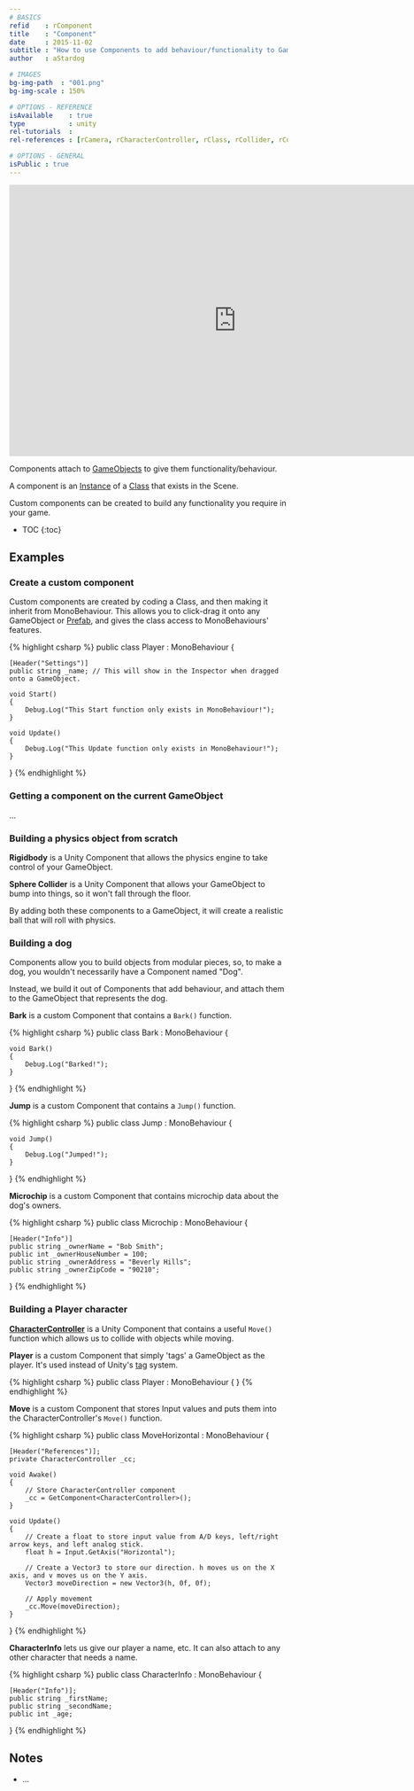 ```yaml
---
# BASICS
refid    : rComponent
title    : "Component"
date     : 2015-11-02
subtitle : "How to use Components to add behaviour/functionality to GameObjects in Unity!"
author   : aStardog

# IMAGES
bg-img-path  : "001.png"
bg-img-scale : 150%

# OPTIONS - REFERENCE
isAvailable    : true
type           : unity
rel-tutorials  : 
rel-references : [rCamera, rCharacterController, rClass, rCollider, rCommunication, rGameObject, rInstantiate, rTransform]

# OPTIONS - GENERAL
isPublic : true
---
```

<iframe src="https://docs.google.com/presentation/d/1j7F0cOOk8qabxrE2L6o8YXRK7oXBoJtlsIP3FJAff8A/embed?start=true&loop=true&delayms=1000" frameborder="0" width="820" height="490" allowfullscreen="true" mozallowfullscreen="true" webkitallowfullscreen="true"></iframe>

Components attach to <a href="{{ site.url }}{{ site.url-references-unity }}gameobject">GameObjects</a> to give them functionality/behaviour.

A component is an <a href="{{ site.url }}{{ site.url-references-unity }}instantiate">Instance</a> of a <a href="{{ site.url }}{{ site.url-references-programming }}class">Class</a> that exists in the Scene.

Custom components can be created to build any functionality you require in your game.

* TOC
{:toc}

## Examples

### Create a custom component

Custom components are created by coding a Class, and then making it inherit from MonoBehaviour. This allows you to click-drag it onto any GameObject or <a href="{{ site.url }}{{ site.url-references-unity }}prefab">Prefab</a>, and gives the class access to MonoBehaviours' features.

{% highlight csharp %}
public class Player : MonoBehaviour {
	
	[Header("Settings")]
	public string _name; // This will show in the Inspector when dragged onto a GameObject.
	
	void Start()
	{
		Debug.Log("This Start function only exists in MonoBehaviour!");
	}
	
	void Update()
	{
		Debug.Log("This Update function only exists in MonoBehaviour!");
	}

}
{% endhighlight %}

### Getting a component on the current GameObject

...

### Building a physics object from scratch

**Rigidbody** is a Unity Component that allows the physics engine to take control of your GameObject.

**Sphere Collider** is a Unity Component that allows your GameObject to bump into things, so it won't fall through the floor.

By adding both these components to a GameObject, it will create a realistic ball that will roll with physics.

### Building a dog

Components allow you to build objects from modular pieces, so, to make a dog, you wouldn't necessarily have a Component named "Dog".

Instead, we build it out of Components that add behaviour, and attach them to the GameObject that represents the dog.

**Bark** is a custom Component that contains a <code>Bark()</code> function.

{% highlight csharp %}
public class Bark : MonoBehaviour {
	
	void Bark()
	{
		Debug.Log("Barked!");
	}

}
{% endhighlight %}

**Jump** is a custom Component that contains a <code>Jump()</code> function.

{% highlight csharp %}
public class Jump : MonoBehaviour {
	
	void Jump()
	{
		Debug.Log("Jumped!");
	}

}
{% endhighlight %}

**Microchip** is a custom Component that contains microchip data about the dog's owners.

{% highlight csharp %}
public class Microchip : MonoBehaviour {
	
	[Header("Info")]
	public string _ownerName = "Bob Smith";
	public int _ownerHouseNumber = 100;
	public string _ownerAddress = "Beverly Hills";
	public string _ownerZipCode = "90210";
	
}
{% endhighlight %}

### Building a Player character

**<a href="{{ site.url }}{{ site.url-references-unity }}charactercontroller">CharacterController</a>** is a Unity Component that contains a useful <code>Move()</code> function which allows us to collide with objects while moving.

**Player** is a custom Component that simply 'tags' a GameObject as the player. It's used instead of Unity's <a href="https://docs.unity3d.com/Manual/Tags.html" class="external">tag</a> system.

{% highlight csharp %}
public class Player : MonoBehaviour { }
{% endhighlight %}

**Move** is a custom Component that stores Input values and puts them into the CharacterController's <code>Move()</code> function.

{% highlight csharp %}
public class MoveHorizontal : MonoBehaviour {
	
	[Header("References")];
	private CharacterController _cc;
	
	void Awake()
	{
		// Store CharacterController component
		_cc = GetComponent<CharacterController>();
	}
	
	void Update()
	{
		// Create a float to store input value from A/D keys, left/right arrow keys, and left analog stick.
		float h = Input.GetAxis("Horizontal");
		
		// Create a Vector3 to store our direction. h moves us on the X axis, and v moves us on the Y axis.
		Vector3 moveDirection = new Vector3(h, 0f, 0f);
		
		// Apply movement
		_cc.Move(moveDirection);
	}

}
{% endhighlight %}

**CharacterInfo** lets us give our player a name, etc. It can also attach to any other character that needs a name.

{% highlight csharp %}
public class CharacterInfo : MonoBehaviour {
	
	[Header("Info")];
	public string _firstName;
	public string _secondName;
	public int _age;

}
{% endhighlight %}

## Notes

* ...